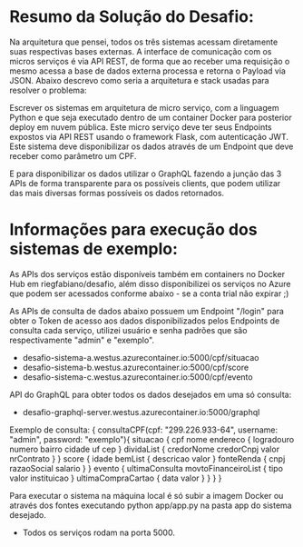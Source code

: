 # Resumo da Solução do Desafio:

Na arquitetura que pensei, todos os três sistemas acessam diretamente suas respectivas bases externas. A interface de comunicação com os micros serviços é via API REST, de forma que ao receber uma requisição o mesmo acessa a base de dados externa processa e retorna o Payload via JSON.
Abaixo descrevo como seria a arquitetura e stack usadas para resolver o problema:

Escrever os sistemas em arquitetura de micro serviço, com a linguagem Python e que seja executado dentro de um container Docker para posterior deploy em nuvem pública. Este micro serviço deve ter seus Endpoints expostos via API REST usando o framework Flask, com autenticação JWT.
Este sistema deve disponibilizar os dados através de um Endpoint que deve receber como parâmetro um CPF.

E para disponibilizar os dados utilizar o GraphQL fazendo a junção das 3 APIs de forma transparente para os possíveis clients, que podem utilizar das mais diversas formas possíveis os dados retornados.


# Informações para execução dos sistemas de exemplo:

As APIs dos serviços estão disponíveis também em containers no Docker Hub em riegfabiano/desafio,
além disso disponibilizei os serviços no Azure que podem ser acessados conforme abaixo - se a conta trial não expirar ;)

As APIs de consulta de dados abaixo possuem um Endpoint "/login" para obter o Token de acesso aos dados disponibilizados pelos
Endpoints de consulta cada serviço, utilizei usuário e senha padrões que são respectivamente "admin" e "exemplo".

* desafio-sistema-a.westus.azurecontainer.io:5000/cpf/situacao
* desafio-sistema-b.westus.azurecontainer.io:5000/cpf/score
* desafio-sistema-c.westus.azurecontainer.io:5000/cpf/evento

API do GraphQL para obter todos os dados desejados em uma só consulta:
* desafio-graphql-server.westus.azurecontainer.io:5000/graphql

Exemplo de consulta:
{
  consultaCPF(cpf: "299.226.933-64", username: "admin", password: "exemplo"){
    situacao {
      cpf
      nome
      endereco {
        logradouro
        numero
        bairro
        cidade
        uf
        cep
      }
      dividaList {
        credorNome
        credorCnpj
        valor
        nrContrato
      }
    }
    score {
      idade
      bemList {
        descricao
        valor
      }
      fonteRenda {
        cnpj
        razaoSocial
        salario
      }
    }
    evento {
      ultimaConsulta
      movtoFinanceiroList {
        tipo
        valor
        instituicao
      }
      ultimaCompraCartao {
        data
        valor
      }
    }
  }
}

Para executar o sistema na máquina local é só subir a imagem Docker ou através dos fontes executando python app/app.py na pasta
app do sistema desejado.

* Todos os serviços rodam na porta 5000.
